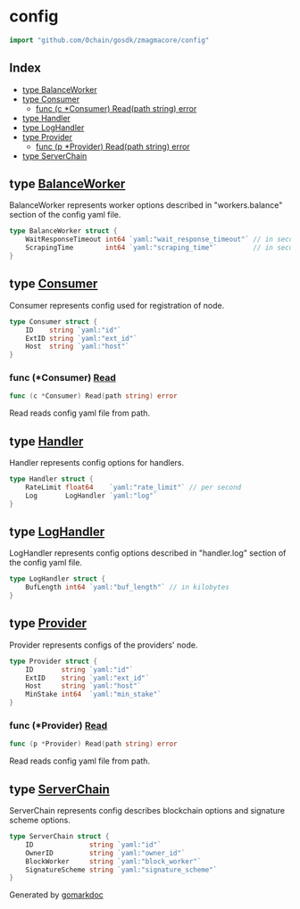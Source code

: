 <!-- Code generated by gomarkdoc. DO NOT EDIT -->

# config

```go
import "github.com/0chain/gosdk/zmagmacore/config"
```

## Index

- [type BalanceWorker](<#BalanceWorker>)
- [type Consumer](<#Consumer>)
  - [func \(c \*Consumer\) Read\(path string\) error](<#Consumer.Read>)
- [type Handler](<#Handler>)
- [type LogHandler](<#LogHandler>)
- [type Provider](<#Provider>)
  - [func \(p \*Provider\) Read\(path string\) error](<#Provider.Read>)
- [type ServerChain](<#ServerChain>)


<a name="BalanceWorker"></a>
## type [BalanceWorker](<https://github.com/0chain/gosdk/blob/staging/zmagmacore/config/workers.go#L5-L8>)

BalanceWorker represents worker options described in "workers.balance" section of the config yaml file.

```go
type BalanceWorker struct {
    WaitResponseTimeout int64 `yaml:"wait_response_timeout"` // in seconds
    ScrapingTime        int64 `yaml:"scraping_time"`         // in seconds
}
```

<a name="Consumer"></a>
## type [Consumer](<https://github.com/0chain/gosdk/blob/staging/zmagmacore/config/consumer.go#L11-L15>)

Consumer represents config used for registration of node.

```go
type Consumer struct {
    ID    string `yaml:"id"`
    ExtID string `yaml:"ext_id"`
    Host  string `yaml:"host"`
}
```

<a name="Consumer.Read"></a>
### func \(\*Consumer\) [Read](<https://github.com/0chain/gosdk/blob/staging/zmagmacore/config/consumer.go#L19>)

```go
func (c *Consumer) Read(path string) error
```

Read reads config yaml file from path.

<a name="Handler"></a>
## type [Handler](<https://github.com/0chain/gosdk/blob/staging/zmagmacore/config/handler.go#L5-L8>)

Handler represents config options for handlers.

```go
type Handler struct {
    RateLimit float64    `yaml:"rate_limit"` // per second
    Log       LogHandler `yaml:"log"`
}
```

<a name="LogHandler"></a>
## type [LogHandler](<https://github.com/0chain/gosdk/blob/staging/zmagmacore/config/handler.go#L11-L13>)

LogHandler represents config options described in "handler.log" section of the config yaml file.

```go
type LogHandler struct {
    BufLength int64 `yaml:"buf_length"` // in kilobytes
}
```

<a name="Provider"></a>
## type [Provider](<https://github.com/0chain/gosdk/blob/staging/zmagmacore/config/provider.go#L11-L16>)

Provider represents configs of the providers' node.

```go
type Provider struct {
    ID       string `yaml:"id"`
    ExtID    string `yaml:"ext_id"`
    Host     string `yaml:"host"`
    MinStake int64  `yaml:"min_stake"`
}
```

<a name="Provider.Read"></a>
### func \(\*Provider\) [Read](<https://github.com/0chain/gosdk/blob/staging/zmagmacore/config/provider.go#L20>)

```go
func (p *Provider) Read(path string) error
```

Read reads config yaml file from path.

<a name="ServerChain"></a>
## type [ServerChain](<https://github.com/0chain/gosdk/blob/staging/zmagmacore/config/chain.go#L5-L10>)

ServerChain represents config describes blockchain options and signature scheme options.

```go
type ServerChain struct {
    ID              string `yaml:"id"`
    OwnerID         string `yaml:"owner_id"`
    BlockWorker     string `yaml:"block_worker"`
    SignatureScheme string `yaml:"signature_scheme"`
}
```

Generated by [gomarkdoc](<https://github.com/princjef/gomarkdoc>)
